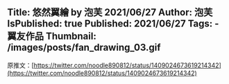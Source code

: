 Title: 悠然翼繪 by 泡芙 2021/06/27
Author: 泡芙
IsPublished: true
Published: 2021/06/27
Tags:
    - 翼友作品
Thumbnail: /images/posts/fan_drawing_03.gif
---
原推文：[https://twitter.com/noodle890812/status/1409024673619214342](https://twitter.com/noodle890812/status/1409024673619214342)